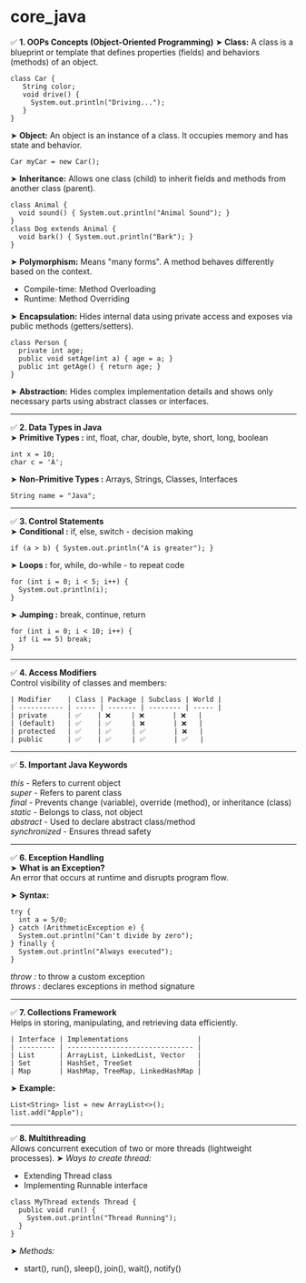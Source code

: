# core_java

✅ **1. OOPs Concepts (Object-Oriented Programming)**
➤ **Class:**
A class is a blueprint or template that defines properties (fields) and behaviors (methods) of an object.
```ssh
class Car {
   String color;
   void drive() {
     System.out.println("Driving...");
   }
}
```

➤ **Object:**
An object is an instance of a class. It occupies memory and has state and behavior.
```ssh
Car myCar = new Car();
```

➤ **Inheritance:**
Allows one class (child) to inherit fields and methods from another class (parent).
```ssh
class Animal {
  void sound() { System.out.println("Animal Sound"); }
}
class Dog extends Animal {
  void bark() { System.out.println("Bark"); }
}
```

➤ **Polymorphism:**
Means "many forms". A method behaves differently based on the context.
 - Compile-time: Method Overloading
 - Runtime: Method Overriding

➤ **Encapsulation:**
Hides internal data using private access and exposes via public methods (getters/setters).
```ssh
class Person {
  private int age;
  public void setAge(int a) { age = a; }
  public int getAge() { return age; }
}
```

➤ **Abstraction:**
Hides complex implementation details and shows only necessary parts using abstract classes or interfaces.

<hr>

✅ **2. Data Types in Java** <br>
➤ **Primitive Types :**
int, float, char, double, byte, short, long, boolean
```ssh
int x = 10;
char c = 'A';
```

➤ **Non-Primitive Types :**
Arrays, Strings, Classes, Interfaces
```ssh
String name = "Java";
```

<hr>

✅ **3. Control Statements**  <br>
➤ **Conditional :**  if, else, switch - decision making
```ssh
if (a > b) { System.out.println("A is greater"); }
```

➤ **Loops :**  for, while, do-while - to repeat code
```ssh
for (int i = 0; i < 5; i++) {
  System.out.println(i);
}
```

➤ **Jumping :**  break, continue, return
```ssh
for (int i = 0; i < 10; i++) {
  if (i == 5) break;
}
```

<hr>

✅ **4. Access Modifiers**  <br>
Control visibility of classes and members:
```ssh
| Modifier    | Class | Package | Subclass | World |
| ----------- | ----- | ------- | -------- | ----- |
| private     | ✅    | ❌     | ❌       | ❌   |
| (default)   | ✅    | ✅     | ❌       | ❌   |
| protected   | ✅    | ✅     | ✅       | ❌   |
| public      | ✅    | ✅     | ✅       | ✅   |
```

<hr>

✅ **5. Important Java Keywords**  <br>

*this*   - Refers to current object <br>
*super*  - Refers to parent class <br>
*final*  - Prevents change (variable), override (method), or inheritance (class) <br>
*static* - Belongs to class, not object <br>
*abstract* - Used to declare abstract class/method <br>
*synchronized* - Ensures thread safety <br>

<hr>

✅ **6. Exception Handling**  <br>
➤ **What is an Exception?** <br>
An error that occurs at runtime and disrupts program flow.

➤ **Syntax:**
```ssh
try {
  int a = 5/0;
} catch (ArithmeticException e) {
  System.out.println("Can't divide by zero");
} finally {
  System.out.println("Always executed");
}
```

*throw :* to throw a custom exception <br>
*throws :* declares exceptions in method signature <br>

<hr>

✅ **7. Collections Framework**  <br>
Helps in storing, manipulating, and retrieving data efficiently.

```ssh
| Interface | Implementations                 |
| --------- | ------------------------------- |
| List      | ArrayList, LinkedList, Vector   |
| Set       | HashSet, TreeSet                |
| Map       | HashMap, TreeMap, LinkedHashMap |
```

➤ **Example:** <br>

```ssh
List<String> list = new ArrayList<>();
list.add("Apple");
```

<hr>

✅ **8. Multithreading** <br>
Allows concurrent execution of two or more threads (lightweight processes).
➤ *Ways to create thread:* <br>
 - Extending Thread class
 - Implementing Runnable interface

```ssh
class MyThread extends Thread {
  public void run() {
    System.out.println("Thread Running");
  }
}
```
➤ *Methods:* <br>
 - start(), run(), sleep(), join(), wait(), notify()
